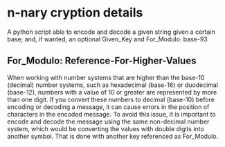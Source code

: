 # n-nary cryption details
A python script able to encode and decode a given string given a certain base; and, if wanted, an optional Given_Key and For_Modulo: base-93
## For_Modulo: Reference-For-Higher-Values
When working with number systems that are higher than the base-10 (decimal) number systems, such as hexadecimal (base-16) or duodecimal (base-12), numbers with a value of 10 or greater are represented by more than one digit. If you convert these numbers to decimal (base-10) before encoding or decoding a message, it can cause errors in the position of characters in the encoded message. To avoid this issue, it is important to encode and decode the message using the same non-decimal number system, which would be converting the values with double digits into another symbol. That is done with another key referenced as For_Modulo.
